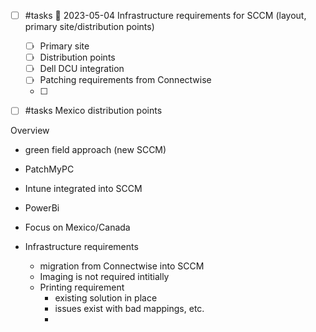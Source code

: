 - [ ] #tasks 🛫 2023-05-04 Infrastructure requirements for SCCM (layout, primary site/distribution points)
	- [ ] Primary site
	- [ ] Distribution points
	- [ ] Dell DCU integration
	- [ ] Patching requirements from Connectwise
	- [ ] 
- [ ] #tasks Mexico distribution points






Overview

- green field approach (new SCCM)
- PatchMyPC 
- Intune integrated into SCCM
- PowerBi

- Focus on Mexico/Canada

- Infrastructure requirements
	- migration from Connectwise into SCCM
	- Imaging is not required intitially
	- Printing requirement
		- existing solution in place
		- issues exist with bad mappings, etc.
		- 